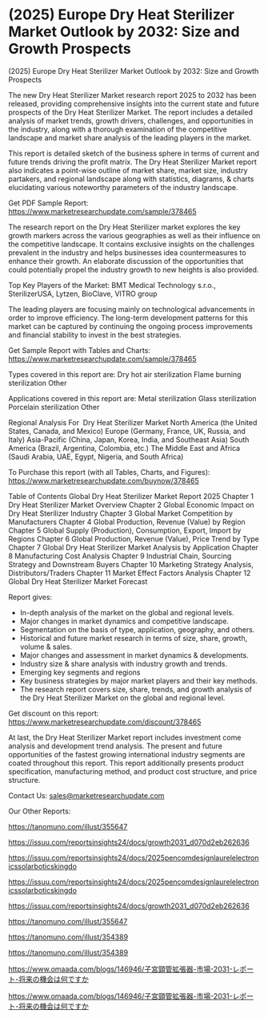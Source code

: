 # (2025) Europe Dry Heat Sterilizer Market Outlook by 2032: Size and Growth Prospects

(2025) Europe Dry Heat Sterilizer Market Outlook by 2032: Size and Growth Prospects

The new Dry Heat Sterilizer Market research report 2025 to 2032 has been released, providing comprehensive insights into the current state and future prospects of the Dry Heat Sterilizer Market. The report includes a detailed analysis of market trends, growth drivers, challenges, and opportunities in the industry, along with a thorough examination of the competitive landscape and market share analysis of the leading players in the market.

This report is detailed sketch of the business sphere in terms of current and future trends driving the profit matrix. The Dry Heat Sterilizer Market report also indicates a point-wise outline of market share, market size, industry partakers, and regional landscape along with statistics, diagrams, & charts elucidating various noteworthy parameters of the industry landscape.

Get PDF Sample Report: https://www.marketresearchupdate.com/sample/378465

The research report on the Dry Heat Sterilizer market explores the key growth markers across the various geographies as well as their influence on the competitive landscape. It contains exclusive insights on the challenges prevalent in the industry and helps businesses idea countermeasures to enhance their growth. An elaborate discussion of the opportunities that could potentially propel the industry growth to new heights is also provided.

Top Key Players of the Market:
BMT Medical Technology s.r.o., SterilizerUSA, Lytzen, BioClave, VITRO group


The leading players are focusing mainly on technological advancements in order to improve efficiency. The long-term development patterns for this market can be captured by continuing the ongoing process improvements and financial stability to invest in the best strategies.

Get Sample Report with Tables and Charts: https://www.marketresearchupdate.com/sample/378465

Types covered in this report are:
Dry hot air sterilization
Flame burning sterilization
Other


Applications covered in this report are:
Metal sterilization
Glass sterilization
Porcelain sterilization
Other


Regional Analysis For  Dry Heat Sterilizer Market
North America (the United States, Canada, and Mexico)
Europe (Germany, France, UK, Russia, and Italy)
Asia-Pacific (China, Japan, Korea, India, and Southeast Asia)
South America (Brazil, Argentina, Colombia, etc.)
The Middle East and Africa (Saudi Arabia, UAE, Egypt, Nigeria, and South Africa)

To Purchase this report (with all Tables, Charts, and Figures): https://www.marketresearchupdate.com/buynow/378465

Table of Contents
Global Dry Heat Sterilizer Market Report 2025
Chapter 1 Dry Heat Sterilizer Market Overview
Chapter 2 Global Economic Impact on Dry Heat Sterilizer Industry
Chapter 3 Global Market Competition by Manufacturers
Chapter 4 Global Production, Revenue (Value) by Region
Chapter 5 Global Supply (Production), Consumption, Export, Import by Regions
Chapter 6 Global Production, Revenue (Value), Price Trend by Type
Chapter 7 Global Dry Heat Sterilizer Market Analysis by Application
Chapter 8 Manufacturing Cost Analysis
Chapter 9 Industrial Chain, Sourcing Strategy and Downstream Buyers
Chapter 10 Marketing Strategy Analysis, Distributors/Traders
Chapter 11 Market Effect Factors Analysis
Chapter 12 Global Dry Heat Sterilizer Market Forecast

Report gives:

- In-depth analysis of the market on the global and regional levels.
- Major changes in market dynamics and competitive landscape.
- Segmentation on the basis of type, application, geography, and others.
- Historical and future market research in terms of size, share, growth, volume & sales.
- Major changes and assessment in market dynamics & developments.
- Industry size & share analysis with industry growth and trends.
- Emerging key segments and regions
- Key business strategies by major market players and their key methods.
- The research report covers size, share, trends, and growth analysis of the Dry Heat Sterilizer Market on the global and regional level.

Get discount on this report: https://www.marketresearchupdate.com/discount/378465

At last, the Dry Heat Sterilizer Market report includes investment come analysis and development trend analysis. The present and future opportunities of the fastest growing international industry segments are coated throughout this report. This report additionally presents product specification, manufacturing method, and product cost structure, and price structure.

Contact Us:
sales@marketresearchupdate.com

Our Other Reports:

https://tanomuno.com/illust/355647

https://issuu.com/reportsinsights24/docs/growth2031_d070d2eb262636

https://issuu.com/reportsinsights24/docs/2025pencomdesignlaurelelectronicssolarboticskingdo

https://issuu.com/reportsinsights24/docs/2025pencomdesignlaurelelectronicssolarboticskingdo

https://issuu.com/reportsinsights24/docs/growth2031_d070d2eb262636

https://tanomuno.com/illust/355647

https://tanomuno.com/illust/354389

https://tanomuno.com/illust/354389

https://www.omaada.com/blogs/146946/子宮頸管拡張器-市場-2031-レポート-将来の機会は何ですか

https://www.omaada.com/blogs/146946/子宮頸管拡張器-市場-2031-レポート-将来の機会は何ですか
